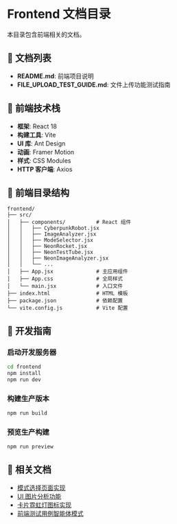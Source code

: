 # Frontend 文档目录

本目录包含前端相关的文档。

## 📁 文档列表

- **README.md**: 前端项目说明
- **FILE_UPLOAD_TEST_GUIDE.md**: 文件上传功能测试指南

## 🎨 前端技术栈

- **框架**: React 18
- **构建工具**: Vite
- **UI 库**: Ant Design
- **动画**: Framer Motion
- **样式**: CSS Modules
- **HTTP 客户端**: Axios

## 📂 前端目录结构

```
frontend/
├── src/
│   ├── components/          # React 组件
│   │   ├── CyberpunkRobot.jsx
│   │   ├── ImageAnalyzer.jsx
│   │   ├── ModeSelector.jsx
│   │   ├── NeonRocket.jsx
│   │   ├── NeonTestTube.jsx
│   │   ├── NeonImageAnalyzer.jsx
│   │   └── ...
│   ├── App.jsx              # 主应用组件
│   ├── App.css              # 全局样式
│   └── main.jsx             # 入口文件
├── index.html               # HTML 模板
├── package.json             # 依赖配置
└── vite.config.js           # Vite 配置
```

## 🚀 开发指南

### 启动开发服务器

```bash
cd frontend
npm install
npm run dev
```

### 构建生产版本

```bash
npm run build
```

### 预览生产构建

```bash
npm run preview
```

## 🔗 相关文档

- [模式选择页面实现](../模式选择页面实现完成.md)
- [UI 图片分析功能](../UI图片分析功能完成总结.md)
- [卡片霓虹灯图标实现](../卡片霓虹灯图标实现完成.md)
- [前端测试用例智能体模式](../前端测试用例智能体模式实现.md)

